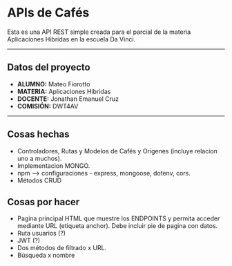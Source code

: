 # APIs de Cafés

Esta es una API REST simple creada para el parcial de la materia Aplicaciones Hibridas en la escuela Da Vinci.

---
## Datos del proyecto
- **ALUMNO:** Mateo Fiorotto
- **MATERIA:** Aplicaciones Hibridas
- **DOCENTE:** Jonathan Emanuel Cruz
- **COMISIÓN:** DWT4AV

---
## Cosas hechas
- Controladores, Rutas y Modelos de Cafés y Origenes (incluye relacion uno a muchos).
- Implementacion MONGO.
- npm --> configuraciones - express, mongoose, dotenv, cors.
- Métodos CRUD

## Cosas por hacer
- Pagina principal HTML que muestre los ENDPOINTS y permita acceder mediante URL (etiqueta anchor). Debe incluir pie de pagina con datos.
- Ruta usuarios (?)
- JWT (?)
- Dos métodos de filtrado x URL.
- Búsqueda x nombre

